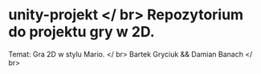 # unity-projekt </ br> Repozytorium do projektu gry w 2D. 
Temat: Gra 2D w stylu Mario. </ br>
Bartek Gryciuk && Damian Banach </ br>

